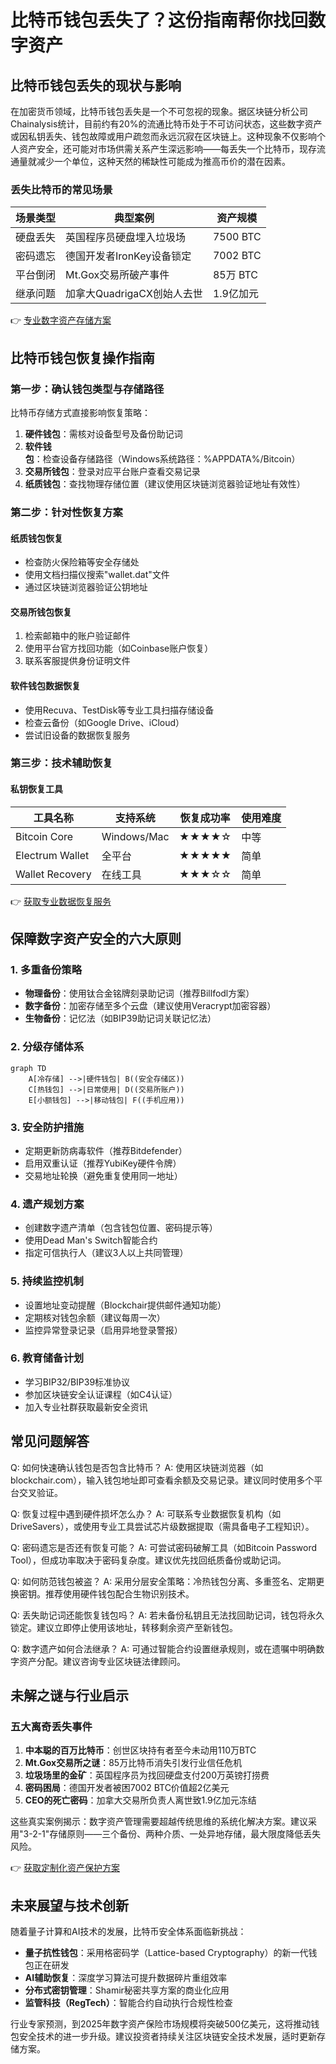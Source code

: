 # 比特币钱包丢失了？这份指南帮你找回数字资产

## 比特币钱包丢失的现状与影响

在加密货币领域，比特币钱包丢失是一个不可忽视的现象。据区块链分析公司Chainalysis统计，目前约有20%的流通比特币处于不可访问状态，这些数字资产或因私钥丢失、钱包故障或用户疏忽而永远沉寂在区块链上。这种现象不仅影响个人资产安全，还可能对市场供需关系产生深远影响——每丢失一个比特币，现存流通量就减少一个单位，这种天然的稀缺性可能成为推高币价的潜在因素。

### 丢失比特币的常见场景
| 场景类型        | 典型案例                  | 资产规模       |
|----------------|-------------------------|--------------|
| 硬盘丢失        | 英国程序员硬盘埋入垃圾场    | 7500 BTC     |
| 密码遗忘        | 德国开发者IronKey设备锁定  | 7002 BTC     |
| 平台倒闭        | Mt.Gox交易所破产事件       | 85万 BTC     |
| 继承问题        | 加拿大QuadrigaCX创始人去世 | 1.9亿加元    |

👉 [专业数字资产存储方案](https://bit.ly/okx_welcome)

## 比特币钱包恢复操作指南

### 第一步：确认钱包类型与存储路径
比特币存储方式直接影响恢复策略：
1. **硬件钱包**：需核对设备型号及备份助记词
2. **软件钱包**：检查设备存储路径（Windows系统路径：%APPDATA%/Bitcoin）
3. **交易所钱包**：登录对应平台账户查看交易记录
4. **纸质钱包**：查找物理存储位置（建议使用区块链浏览器验证地址有效性）

### 第二步：针对性恢复方案
#### 纸质钱包恢复
- 检查防火保险箱等安全存储处
- 使用文档扫描仪搜索"wallet.dat"文件
- 通过区块链浏览器验证公钥地址

#### 交易所钱包恢复
1. 检索邮箱中的账户验证邮件
2. 使用平台官方找回功能（如Coinbase账户恢复）
3. 联系客服提供身份证明文件

#### 软件钱包数据恢复
- 使用Recuva、TestDisk等专业工具扫描存储设备
- 检查云备份（如Google Drive、iCloud）
- 尝试旧设备的数据恢复服务

### 第三步：技术辅助恢复
#### 私钥恢复工具
| 工具名称         | 支持系统     | 恢复成功率 | 使用难度 |
|------------------|-------------|------------|----------|
| Bitcoin Core     | Windows/Mac | ★★★★☆      | 中等     |
| Electrum Wallet  | 全平台      | ★★★★★      | 简单     |
| Wallet Recovery  | 在线工具    | ★★★☆☆      | 简单     |

👉 [获取专业数据恢复服务](https://bit.ly/okx_welcome)

## 保障数字资产安全的六大原则

### 1. 多重备份策略
- **物理备份**：使用钛合金铭牌刻录助记词（推荐Billfodl方案）
- **数字备份**：加密存储至多个云盘（建议使用Veracrypt加密容器）
- **生物备份**：记忆法（如BIP39助记词关联记忆法）

### 2. 分级存储体系
```mermaid
graph TD
    A[冷存储] -->|硬件钱包| B((安全存储区))
    C[热钱包] -->|日常使用| D((交易所账户))
    E[小额钱包] -->|移动钱包| F((手机应用))
```

### 3. 安全防护措施
- 定期更新防病毒软件（推荐Bitdefender）
- 启用双重认证（推荐YubiKey硬件令牌）
- 交易地址轮换（避免重复使用同一地址）

### 4. 遗产规划方案
- 创建数字遗产清单（包含钱包位置、密码提示等）
- 使用Dead Man's Switch智能合约
- 指定可信执行人（建议3人以上共同管理）

### 5. 持续监控机制
- 设置地址变动提醒（Blockchair提供邮件通知功能）
- 定期核对钱包余额（建议每周一次）
- 监控异常登录记录（启用异地登录警报）

### 6. 教育储备计划
- 学习BIP32/BIP39标准协议
- 参加区块链安全认证课程（如C4认证）
- 加入专业社群获取最新安全资讯

## 常见问题解答

Q: 如何快速确认钱包是否包含比特币？
A: 使用区块链浏览器（如blockchair.com），输入钱包地址即可查看余额及交易记录。建议同时使用多个平台交叉验证。

Q: 恢复过程中遇到硬件损坏怎么办？
A: 可联系专业数据恢复机构（如DriveSavers），或使用专业工具尝试芯片级数据提取（需具备电子工程知识）。

Q: 密码遗忘是否还有恢复可能？
A: 可尝试密码破解工具（如Bitcoin Password Tool），但成功率取决于密码复杂度。建议优先找回纸质备份或助记词。

Q: 如何防范钱包被盗？
A: 采用分层安全策略：冷热钱包分离、多重签名、定期更换密钥。推荐使用硬件钱包配合生物识别技术。

Q: 丢失助记词还能恢复钱包吗？
A: 若未备份私钥且无法找回助记词，钱包将永久锁定。建议立即停止使用该地址，转移剩余资产至新钱包。

Q: 数字遗产如何合法继承？
A: 可通过智能合约设置继承规则，或在遗嘱中明确数字资产分配。建议咨询专业区块链法律顾问。

## 未解之谜与行业启示

### 五大离奇丢失事件
1. **中本聪的百万比特币**：创世区块持有者至今未动用110万BTC
2. **Mt.Gox交易所之谜**：85万比特币消失引发行业信任危机
3. **垃圾场里的金矿**：英国程序员为找回硬盘支付200万英镑打捞费
4. **密码困局**：德国开发者被困7002 BTC价值超2亿美元
5. **CEO的死亡密码**：加拿大交易所负责人离世致1.9亿加元冻结

这些真实案例揭示：数字资产管理需要超越传统思维的系统化解决方案。建议采用"3-2-1"存储原则——三个备份、两种介质、一处异地存储，最大限度降低丢失风险。

👉 [获取定制化资产保护方案](https://bit.ly/okx_welcome)

## 未来展望与技术创新

随着量子计算和AI技术的发展，比特币安全体系面临新挑战：
- **量子抗性钱包**：采用格密码学（Lattice-based Cryptography）的新一代钱包正在研发
- **AI辅助恢复**：深度学习算法可提升数据碎片重组效率
- **分布式密钥管理**：Shamir秘密共享方案的商业化应用
- **监管科技（RegTech）**：智能合约自动执行合规性检查

行业专家预测，到2025年数字资产保险市场规模将突破500亿美元，这将推动钱包安全技术的进一步升级。建议投资者持续关注区块链安全技术发展，适时更新存储方案。
